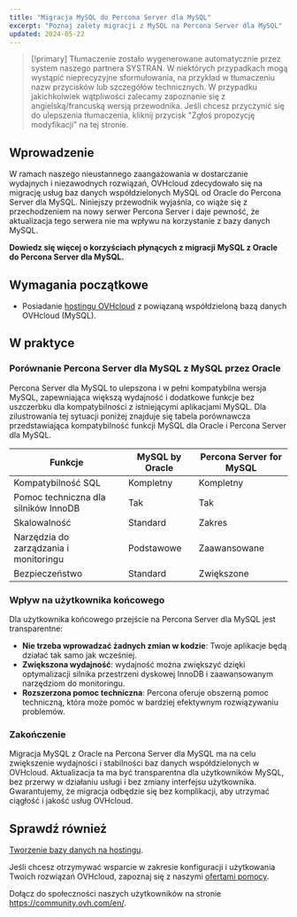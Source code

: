 ```yaml
---
title: "Migracja MySQL do Percona Server dla MySQL"
excerpt: "Poznaj zalety migracji z MySQL na Percona Server dla MySQL"
updated: 2024-05-22
---
```


> [!primary]
> Tłumaczenie zostało wygenerowane automatycznie przez system naszego partnera SYSTRAN. W niektórych przypadkach mogą wystąpić nieprecyzyjne sformułowania, na przykład w tłumaczeniu nazw przycisków lub szczegółów technicznych. W przypadku jakichkolwiek wątpliwości zalecamy zapoznanie się z angielską/francuską wersją przewodnika. Jeśli chcesz przyczynić się do ulepszenia tłumaczenia, kliknij przycisk "Zgłoś propozycję modyfikacji” na tej stronie.
>

## Wprowadzenie

W ramach naszego nieustannego zaangażowania w dostarczanie wydajnych i niezawodnych rozwiązań, OVHcloud zdecydowało się na migrację usług baz danych współdzielonych MySQL od Oracle do Percona Server dla MySQL.
Niniejszy przewodnik wyjaśnia, co wiąże się z przechodzeniem na nowy serwer Percona Server i daje pewność, że aktualizacja tego serwera nie ma wpływu na korzystanie z bazy danych MySQL.

**Dowiedz się więcej o korzyściach płynących z migracji MySQL z Oracle do Percona Server dla MySQL.**

## Wymagania początkowe

- Posiadanie [hostingu OVHcloud](/links/web/hosting) z powiązaną współdzieloną bazą danych OVHcloud (MySQL).

## W praktyce

### Porównanie Percona Server dla MySQL z MySQL przez Oracle

Percona Server dla MySQL to ulepszona i w pełni kompatybilna wersja MySQL, zapewniająca większą wydajność i dodatkowe funkcje bez uszczerbku dla kompatybilności z istniejącymi aplikacjami MySQL. Dla zilustrowania tej sytuacji poniżej znajduje się tabela porównawcza przedstawiająca kompatybilność funkcji MySQL dla Oracle i Percona Server dla MySQL.

|Funkcje|MySQL by Oracle|Percona Server for MySQL|
|---|---|---| 
|Kompatybilność SQL|Kompletny|Kompletny|
|Pomoc techniczna dla silników InnoDB|Tak|Tak|
|Skalowalność|Standard|Zakres|
|Narzędzia do zarządzania i monitoringu|Podstawowe|Zaawansowane|
|Bezpieczeństwo|Standard|Zwiększone|

### Wpływ na użytkownika końcowego

Dla użytkownika końcowego przejście na Percona Server dla MySQL jest transparentne:

- **Nie trzeba wprowadzać żadnych zmian w kodzie**: Twoje aplikacje będą działać tak samo jak wcześniej.
- **Zwiększona wydajność**: wydajność można zwiększyć dzięki optymalizacji silnika przestrzeni dyskowej InnoDB i zaawansowanym narzędziom do monitoringu.
- **Rozszerzona pomoc techniczna**: Percona oferuje obszerną pomoc techniczną, która może pomóc w bardziej efektywnym rozwiązywaniu problemów.

### Zakończenie

Migracja MySQL z Oracle na Percona Server dla MySQL ma na celu zwiększenie wydajności i stabilności baz danych współdzielonych w OVHcloud. Aktualizacja ta ma być transparentna dla użytkowników MySQL, bez przerwy w działaniu usługi i bez zmiany interfejsu użytkownika. Gwarantujemy, że migracja odbędzie się bez komplikacji, aby utrzymać ciągłość i jakość usług OVHcloud.

## Sprawdź również

[Tworzenie bazy danych na hostingu](/pages/web_cloud/web_hosting/sql_create_database).

Jeśli chcesz otrzymywać wsparcie w zakresie konfiguracji i użytkowania Twoich rozwiązań OVHcloud, zapoznaj się z naszymi [ofertami pomocy](/links/support).

Dołącz do społeczności naszych użytkowników na stronie <https://community.ovh.com/en/>.